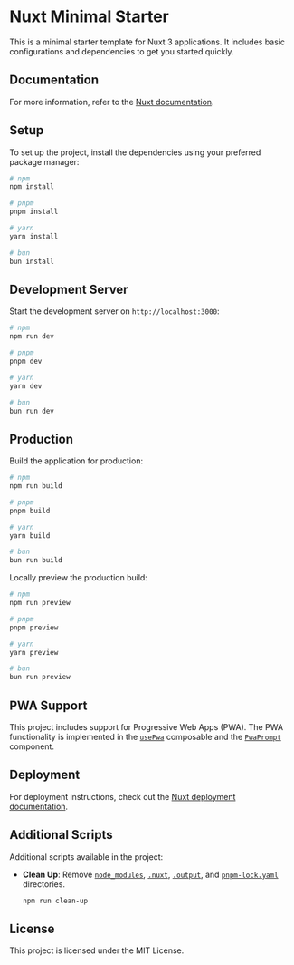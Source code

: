 # Nuxt Minimal Starter

This is a minimal starter template for Nuxt 3 applications. It includes basic configurations and dependencies to get you started quickly.

## Documentation

For more information, refer to the [Nuxt documentation](https://nuxt.com/docs/getting-started/introduction).

## Setup

To set up the project, install the dependencies using your preferred package manager:

```bash
# npm
npm install

# pnpm
pnpm install

# yarn
yarn install

# bun
bun install
```

## Development Server

Start the development server on `http://localhost:3000`:

```bash
# npm
npm run dev

# pnpm
pnpm dev

# yarn
yarn dev

# bun
bun run dev
```

## Production

Build the application for production:

```bash
# npm
npm run build

# pnpm
pnpm build

# yarn
yarn build

# bun
bun run build
```

Locally preview the production build:

```bash
# npm
npm run preview

# pnpm
pnpm preview

# yarn
yarn preview

# bun
bun run preview
```

## PWA Support

This project includes support for Progressive Web Apps (PWA). The PWA functionality is implemented in the [`usePwa`](command:_github.copilot.openSymbolInFile?%5B%7B%22scheme%22%3A%22file%22%2C%22authority%22%3A%22%22%2C%22path%22%3A%22%2Fe%3A%2FNuxt-PWA-Template_2025%2Fcomposables%2FusePwa.js%22%2C%22query%22%3A%22%22%2C%22fragment%22%3A%22%22%7D%2C%22usePwa%22%2C%2284f1a30c-2a8f-4140-855c-2d2355f6588d%22%5D "e:\Nuxt-PWA-Template_2025\composables\usePwa.js") composable and the [`PwaPrompt`](command:_github.copilot.openSymbolInFile?%5B%7B%22scheme%22%3A%22file%22%2C%22authority%22%3A%22%22%2C%22path%22%3A%22%2Fe%3A%2FNuxt-PWA-Template_2025%2Fcomponents%2FPwaPrompt.vue%22%2C%22query%22%3A%22%22%2C%22fragment%22%3A%22%22%7D%2C%22PwaPrompt%22%2C%2284f1a30c-2a8f-4140-855c-2d2355f6588d%22%5D "e:\Nuxt-PWA-Template_2025\components\PwaPrompt.vue") component.

## Deployment

For deployment instructions, check out the [Nuxt deployment documentation](https://nuxt.com/docs/getting-started/deployment).

## Additional Scripts

Additional scripts available in the project:

- **Clean Up**: Remove [`node_modules`](command:_github.copilot.openRelativePath?%5B%7B%22scheme%22%3A%22file%22%2C%22authority%22%3A%22%22%2C%22path%22%3A%22%2Fe%3A%2FNuxt-PWA-Template_2025%2Fnode_modules%22%2C%22query%22%3A%22%22%2C%22fragment%22%3A%22%22%7D%2C%2284f1a30c-2a8f-4140-855c-2d2355f6588d%22%5D "e:\Nuxt-PWA-Template_2025\node_modules"), [`.nuxt`](command:_github.copilot.openRelativePath?%5B%7B%22scheme%22%3A%22file%22%2C%22authority%22%3A%22%22%2C%22path%22%3A%22%2Fe%3A%2FNuxt-PWA-Template_2025%2F.nuxt%22%2C%22query%22%3A%22%22%2C%22fragment%22%3A%22%22%7D%2C%2284f1a30c-2a8f-4140-855c-2d2355f6588d%22%5D "e:\Nuxt-PWA-Template_2025\.nuxt"), [`.output`](command:_github.copilot.openRelativePath?%5B%7B%22scheme%22%3A%22file%22%2C%22authority%22%3A%22%22%2C%22path%22%3A%22%2Fe%3A%2FNuxt-PWA-Template_2025%2F.output%22%2C%22query%22%3A%22%22%2C%22fragment%22%3A%22%22%7D%2C%2284f1a30c-2a8f-4140-855c-2d2355f6588d%22%5D "e:\Nuxt-PWA-Template_2025\.output"), and [`pnpm-lock.yaml`](command:_github.copilot.openRelativePath?%5B%7B%22scheme%22%3A%22file%22%2C%22authority%22%3A%22%22%2C%22path%22%3A%22%2Fe%3A%2FNuxt-PWA-Template_2025%2Fpnpm-lock.yaml%22%2C%22query%22%3A%22%22%2C%22fragment%22%3A%22%22%7D%2C%2284f1a30c-2a8f-4140-855c-2d2355f6588d%22%5D "e:\Nuxt-PWA-Template_2025\pnpm-lock.yaml") directories.
  ```bash
  npm run clean-up
  ```

## License

This project is licensed under the MIT License.